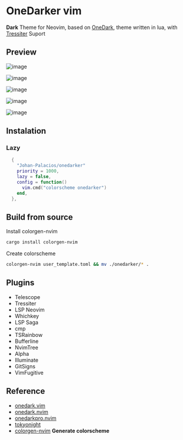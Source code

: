 # OneDarker vim

**Dark** Theme for Neovim, based on [OneDark](https://github.com/joshdick/onedark.vim), theme written in lua, with [Tressiter](https://github.com/nvim-treesitter/nvim-treesitter) Suport

## Preview

![image](https://user-images.githubusercontent.com/77251405/215610243-590faac9-2470-4712-bdd0-0263eb7704be.png)

![image](https://user-images.githubusercontent.com/77251405/215610180-28d65f76-e6ae-4bdf-9502-4750827a7b47.png)

![image](https://user-images.githubusercontent.com/77251405/215610450-0c7e73af-e9cb-4022-b3c8-85d1eba2e508.png)

![image](https://user-images.githubusercontent.com/77251405/215610769-744c8fb5-b42b-4873-b170-b4bb65bebbdb.png)

![image](https://user-images.githubusercontent.com/77251405/215610262-ff5b8974-e0eb-45d7-8b5f-6ed418aad8f4.png)

## Instalation

### Lazy

```lua
  {
    "Johan-Palacios/onedarker"
    priority = 1000,
    lazy = false,
    config = function()
      vim.cmd("colorscheme onedarker")
    end,
  },

```

## Build from source

Install colorgen-nvim

```bash
cargo install colorgen-nvim

```

Create colorscheme

```bash
colorgen-nvim user_template.toml && mv ./onedarker/* .

```

## Plugins

- Telescope
- Tressiter
- LSP Neovim
- Whichkey
- LSP Saga
- cmp
- TSRainbow
- Bufferline
- NvimTree
- Alpha
- Illuminate
- GitSigns
- VimFugitive

## Reference

- [onedark.vim](https://github.com/joshdick/onedark.vim)
- [onedark.nvim](https://github.com/navarasu/onedark.nvim)
- [onedarkpro.nvim](https://github.com/navarasu/onedark.nvim)
- [tokyonight](https://github.com/folke/tokyonight.nvim)
- [colorgen-nvim](https://github.com/ChristianChiarulli/colorgen-nvim) **Generate colorscheme**
